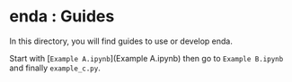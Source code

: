 # enda : Guides

In this directory, you will find guides to use or develop enda.

Start with [`Example A.ipynb`](Example A.ipynb) then go to `Example B.ipynb` and finally `example_c.py`.
